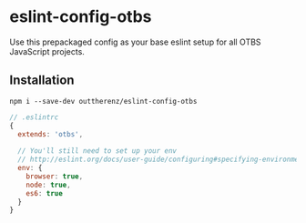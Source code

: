# eslint-config-otbs

Use this prepackaged config as your base eslint setup for all OTBS JavaScript projects.

## Installation

```
npm i --save-dev outtherenz/eslint-config-otbs
```

```js
// .eslintrc
{
  extends: 'otbs',
  
  // You'll still need to set up your env
  // http://eslint.org/docs/user-guide/configuring#specifying-environments
  env: {
    browser: true,
    node: true,
    es6: true
  }
}
```
